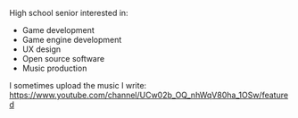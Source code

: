 High school senior interested in:
- Game development
- Game engine development
- UX design
- Open source software 
- Music production


I sometimes upload the music I write:
https://www.youtube.com/channel/UCw02b_OQ_nhWqV80ha_1OSw/featured
<!---
LightningAA/LightningAA is a ✨ special ✨ repository because its `README.md` (this file) appears on your GitHub profile.
You can click the Preview link to take a look at your changes.
--->
